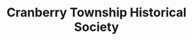---
layout: repo
title: "Cranberry Township Historical Society"
id: 13417
permalink: repos/13417/
---
